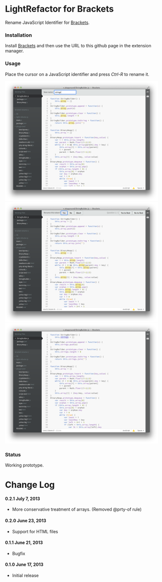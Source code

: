 # LightRefactor for Brackets

Rename JavaScript Identifier for [Brackets](http://brackets.io/).

### Installation
Install [Brackets](http://brackets.io/) and then use the URL to this github page in the extension manager.

### Usage
Place the cursor on a JavaScript identifier and press *Ctrl-R* to rename it.

![](docs/SelectName.png)
![](docs/YesOrNo.png)
![](docs/Done.png)

### Status
Working prototype.

# Change Log

#### 0.2.1 July 7, 2013
- More conservative treatment of arrays. (Removed @prty-of rule)

#### 0.2.0 June 23, 2013
- Support for HTML files

#### 0.1.1 June 21, 2013
- Bugfix

#### 0.1.0 June 17, 2013
- Initial release
